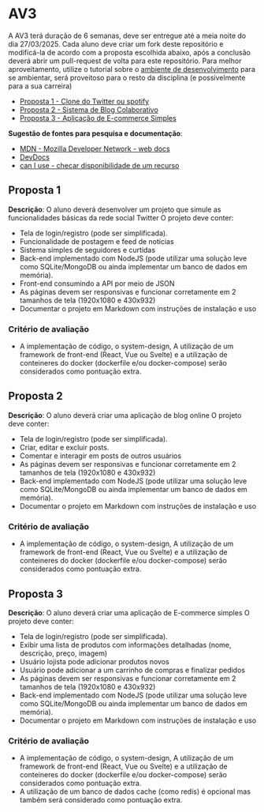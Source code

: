 # AV3
A AV3 terá duração de 6 semanas, deve ser entregue até a meia noite do dia 27/03/2025.
Cada aluno deve criar um fork deste repositório e modificá-la de acordo com a proposta escolhida abaixo, após a conclusão deverá abrir um pull-request de volta para este repositório.
Para melhor aproveitamento, utilize o tutorial sobre o [ambiente de desenvolvimento](https://github.com/prof-hfabio/ambiente) para se ambientar, será proveitoso para o resto da disciplina (e possivelmente para a sua carreira)

- [Proposta 1 - Clone do Twitter ou spotify](#proposta-1)
- [Proposta 2 - Sistema de Blog Colaborativo](#proposta-2)
- [Proposta 3 - Aplicação de E-commerce Simples](#proposta-3)

**Sugestão de fontes para pesquisa e documentação**:
- [MDN - Mozilla Developer Network - web docs](https://developer.mozilla.org/)
- [DevDocs](https://devdocs.io/)
- [can I use - checar disponibilidade de um recurso](https://caniuse.com/)

## Proposta 1 
**Descrição**: O aluno deverá desenvolver um projeto que simule as funcionalidades básicas da rede social Twitter
O projeto deve conter:
- Tela de login/registro (pode ser simplificada).
- Funcionalidade de postagem e feed de notícias
- Sistema simples de seguidores e curtidas
- Back-end implementado com NodeJS (pode utilizar uma solução leve como SQLite/MongoDB ou ainda implementar um banco de dados em memória).
- Front-end consumindo a API por meio de JSON
- As páginas devem ser responsivas e funcionar corretamente em 2 tamanhos de tela (1920x1080 e 430x932)
- Documentar o projeto em Markdown com instruções de instalação e uso
### Critério de avaliação 
- A implementação de código, o system-design, A utilização de um framework de front-end (React, Vue ou Svelte) e a utilização de conteineres do docker (dockerfile e/ou docker-compose) serão considerados como pontuação extra.

## Proposta 2
**Descrição**: O aluno deverá criar uma aplicação de blog online
O projeto deve conter:
- Tela de login/registro (pode ser simplificada).
- Criar, editar e excluir posts.
- Comentar e interagir em posts de outros usuários
- As páginas devem ser responsivas e funcionar corretamente em 2 tamanhos de tela (1920x1080 e 430x932)
- Back-end implementado com NodeJS (pode utilizar uma solução leve como SQLite/MongoDB ou ainda implementar um banco de dados em memória).
- Documentar o projeto em Markdown com instruções de instalação e uso
### Critério de avaliação 
- A implementação de código, o system-design, A utilização de um framework de front-end (React, Vue ou Svelte) e a utilização de conteineres do docker (dockerfile e/ou docker-compose) serão considerados como pontuação extra.

## Proposta 3
**Descrição**: O aluno deverá criar uma aplicação de E-commerce simples
O projeto deve conter:
- Tela de login/registro (pode ser simplificada).
- Exibir uma lista de produtos com informações detalhadas (nome, descrição, preço, imagem)
- Usuário lojista pode adicionar produtos novos
- Usuário pode adicionar a um carrinho de compras e finalizar pedidos
- As páginas devem ser responsivas e funcionar corretamente em 2 tamanhos de tela (1920x1080 e 430x932)
- Back-end implementado com NodeJS (pode utilizar uma solução leve como SQLite/MongoDB ou ainda implementar um banco de dados em memória).
- Documentar o projeto em Markdown com instruções de instalação e uso
### Critério de avaliação  
- A implementação de código, o system-design, A utilização de um framework de front-end (React, Vue ou Svelte) e a utilização de conteineres do docker (dockerfile e/ou docker-compose) serão considerados como pontuação extra.
- A utilização de um banco de dados cache (como redis) é opcional mas também será considerado como pontuação extra.
